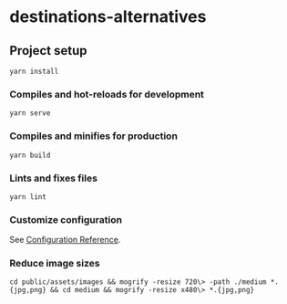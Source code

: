 # destinations-alternatives

## Project setup
```
yarn install
```

### Compiles and hot-reloads for development
```
yarn serve
```

### Compiles and minifies for production
```
yarn build
```

### Lints and fixes files
```
yarn lint
```

### Customize configuration
See [Configuration Reference](https://cli.vuejs.org/config/).


### Reduce image sizes

```
cd public/assets/images && mogrify -resize 720\> -path ./medium *.{jpg,png} && cd medium && mogrify -resize x480\> *.{jpg,png}
```